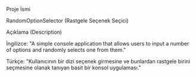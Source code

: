 Proje İsmi

RandomOptionSelector (Rastgele Seçenek Seçici)


Açıklama (Description)

İngilizce: "A simple console application that allows users to input a number of options and randomly selects one from them."

Türkçe: "Kullanıcının bir dizi seçenek girmesine ve bunlardan rastgele birini seçmesine olanak tanıyan basit bir konsol uygulaması."
